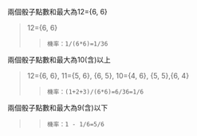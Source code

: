 兩個骰子點數和最大為12={6, 6}
>12={6, 6}
>>`機率：1/(6*6)=1/36`

兩個骰子點數和最大為10(含)以上
>12={6, 6}, 11={5, 6}, {6, 5}, 10={4, 6}, {5, 5},{6, 4}
>>`機率：(1+2+3)/(6*6)=6/36=1/6`

兩個骰子點數和最大為9(含)以下
>
>>`機率：1 - 1/6=5/6`
